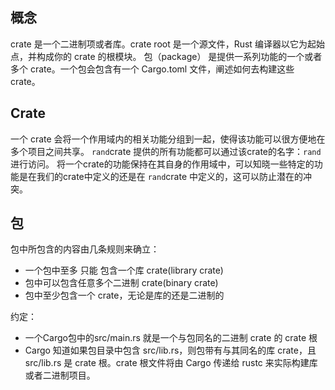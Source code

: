 ## 概念
crate 是一个二进制项或者库。crate root 是一个源文件，Rust 编译器以它为起始点，并构成你的 crate 的根模块。
包（package） 是提供一系列功能的一个或者多个 crate。一个包会包含有一个 Cargo.toml 文件，阐述如何去构建这些 crate。

## Crate
一个 crate 会将一个作用域内的相关功能分组到一起，使得该功能可以很方便地在多个项目之间共享。
`rand`crate 提供的所有功能都可以通过该crate的名字：`rand`进行访问。
将一个crate的功能保持在其自身的作用域中，可以知晓一些特定的功能是在我们的crate中定义的还是在 `rand`crate 中定义的，这可以防止潜在的冲突。

## 包
包中所包含的内容由几条规则来确立：
* 一个包中至多 只能 包含一个库 crate(library crate)
* 包中可以包含任意多个二进制 crate(binary crate)
* 包中至少包含一个 crate，无论是库的还是二进制的

约定：
* 一个Cargo包中的src/main.rs 就是一个与包同名的二进制 crate 的 crate 根
* Cargo 知道如果包目录中包含 src/lib.rs，则包带有与其同名的库 crate，且 src/lib.rs 是 crate 根。crate 根文件将由 Cargo 传递给 rustc 来实际构建库或者二进制项目。
